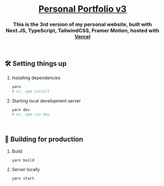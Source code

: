 <div align='center'>
  <a href='https://dni9.vercel.app' target='_blank' >
    <h1><strong>Personal Portfolio</strong> v3</h1>
  </a>
  <h3>This is the 3rd version of my personal website, built with <strong>Next.JS, TypeScript, TailwindCSS, Framer Motion,</strong> hosted with <a href='https://vercel.com' target='_blank'>Vercel</a></h3>
</div>

<br>

## 🛠 Setting things up

1. Installing dependencies

   ```sh
   yarn
   # or, npm install
   ```

2. Starting local development server
   ```sh
   yarn dev
   # or, npm run dev
   ```
   <br>

## 🚀 Building for production

1. Build

   ```sh
   yarn build
   ```

2. Server locally
   ```sh
   yarn start
   ```

